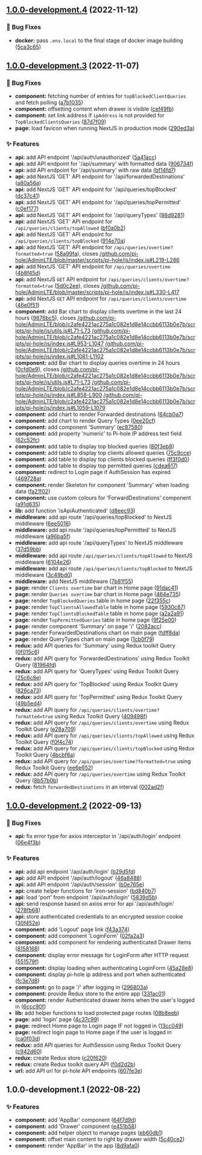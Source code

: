 ## [1.0.0-development.4](https://github.com/Clumsy-Coder/pihole-dashboard/compare/1.0.0-development.3...1.0.0-development.4) (2022-11-12)


### :bug: Bug Fixes

* **docker:** pass `.env.local` to the final stage of docker image building ([5ca3c65](https://github.com/Clumsy-Coder/pihole-dashboard/commit/5ca3c655855622a4c1a10bfd70ae0ac0fca7d225))

## [1.0.0-development.3](https://github.com/Clumsy-Coder/pihole-dashboard/compare/1.0.0-development.2...1.0.0-development.3) (2022-11-07)


### :bug: Bug Fixes

* **component:** fetching number of entries for `topBlockedClientQueries` and fetch polling ([a7b1035](https://github.com/Clumsy-Coder/pihole-dashboard/commit/a7b1035b1edcc7522c74ff88e534c2c730fe648b))
* **component:** offsetting content when drawer is visible ([cef49fb](https://github.com/Clumsy-Coder/pihole-dashboard/commit/cef49fb83baaf92c5c217c9c06685ecabebabe0a))
* **component:** set link address if `ipAddress` is not provided for `TopBlockedClientsQueries` ([87d7f09](https://github.com/Clumsy-Coder/pihole-dashboard/commit/87d7f093f5485ad437c3860f50f10eb0ef285d43))
* **page:** load favicon when running NextJS in production mode ([290ed3a](https://github.com/Clumsy-Coder/pihole-dashboard/commit/290ed3a07716d377becf41831e3a0cfb70a5b862))


### :sparkles: Features

* **api:** add API endpoint '/api/auth/unauthorized' ([5a41acc](https://github.com/Clumsy-Coder/pihole-dashboard/commit/5a41accd4b68a9a163fe289d8b20d0c35587c773))
* **api:** add API endpoint for '/api/summary' with formatted data ([906734f](https://github.com/Clumsy-Coder/pihole-dashboard/commit/906734f34f855fcca2f9419f9a0348b5e75ed8b3))
* **api:** add API endpoint for '/api/summary' with raw data ([bf14fd7](https://github.com/Clumsy-Coder/pihole-dashboard/commit/bf14fd7ab9f56fecd6c2e74adf517405d857ea43))
* **api:** add NextJS 'GET' API endpoint for '/api/forwardedDestinations' ([a80a56a](https://github.com/Clumsy-Coder/pihole-dashboard/commit/a80a56abdfeeee22a6bf37f083b43141a82876a8))
* **api:** add NextJS 'GET' API endpoint for '/api/queries/topBlocked' ([dc37c41](https://github.com/Clumsy-Coder/pihole-dashboard/commit/dc37c4128fdd3ba93fe172844b1753985b07c83d))
* **api:** add NextJS 'GET' API endpoint for '/api/queries/topPermitted' ([c0ef177](https://github.com/Clumsy-Coder/pihole-dashboard/commit/c0ef17754c81b4cd02e0de0d54b56775061da5c0))
* **api:** add NextJS 'GET' API endpoint for '/api/queryTypes' ([98d9281](https://github.com/Clumsy-Coder/pihole-dashboard/commit/98d9281ac13e9ee4e3d17668a77d0997a16587fa))
* **api:** add NextJS 'GET' API endpoint for `/api/queries/clients/topAllowed` ([bf0a0b2](https://github.com/Clumsy-Coder/pihole-dashboard/commit/bf0a0b2001a8ca3a7377303aedb2b56ffa69425f))
* **api:** add NextJS 'GET' API endpoint for `/api/queries/clients/topBlocked` ([914e70a](https://github.com/Clumsy-Coder/pihole-dashboard/commit/914e70a1951fe3091cf4c78597d8c4f18009c23e))
* **api:** add NextJS 'GET' API endpoint for `/api/queries/overtime?formatted=true` ([58a99fa](https://github.com/Clumsy-Coder/pihole-dashboard/commit/58a99fa22bca82a600d96b15b5f0a5ed3756e112)), closes [/github.com/pi-hole/AdminLTE/blob/master/scripts/pi-hole/js/index.js#L219-L286](https://github.com/Clumsy-Coder//github.com/pi-hole/AdminLTE/blob/master/scripts/pi-hole/js/index.js/issues/L219-L286)
* **api:** add NextJS 'GET' API endpoint for `/api/queries/overtime` ([4b8f45d](https://github.com/Clumsy-Coder/pihole-dashboard/commit/4b8f45dda7b78551ac87e5ede973688146915f32))
* **api:** add NextJS `GET` API endpoint for `/api/queries/clients/overtime?formatted=true` ([5d0c2ee](https://github.com/Clumsy-Coder/pihole-dashboard/commit/5d0c2ee1777f2731268104f2dab02610c55b4d17)), closes [/github.com/pi-hole/AdminLTE/blob/master/scripts/pi-hole/js/index.js#L330-L417](https://github.com/Clumsy-Coder//github.com/pi-hole/AdminLTE/blob/master/scripts/pi-hole/js/index.js/issues/L330-L417)
* **api:** add NextJS `GET` API endpoint for `/api/queries/clients/overtime` ([46e0f51](https://github.com/Clumsy-Coder/pihole-dashboard/commit/46e0f511ef0ffd6be9e130f030857307c3e6ecb2))
* **component:** add Bar chart to display clients overtime in the last 24 hours ([9676bc5](https://github.com/Clumsy-Coder/pihole-dashboard/commit/9676bc5d44c72d97273d91a7ffe38fc571e01f3c)), closes [/github.com/pi-hole/AdminLTE/blob/c2afe4221ac275a1c082e1d8e14ccbb6113b0e7b/scripts/pi-hole/js/utils.js#L71-L73](https://github.com/Clumsy-Coder//github.com/pi-hole/AdminLTE/blob/c2afe4221ac275a1c082e1d8e14ccbb6113b0e7b/scripts/pi-hole/js/utils.js/issues/L71-L73) [/github.com/pi-hole/AdminLTE/blob/c2afe4221ac275a1c082e1d8e14ccbb6113b0e7b/scripts/pi-hole/js/index.js#L953-L1047](https://github.com/Clumsy-Coder//github.com/pi-hole/AdminLTE/blob/c2afe4221ac275a1c082e1d8e14ccbb6113b0e7b/scripts/pi-hole/js/index.js/issues/L953-L1047) [/github.com/pi-hole/AdminLTE/blob/c2afe4221ac275a1c082e1d8e14ccbb6113b0e7b/scripts/pi-hole/js/index.js#L1081-L1102](https://github.com/Clumsy-Coder//github.com/pi-hole/AdminLTE/blob/c2afe4221ac275a1c082e1d8e14ccbb6113b0e7b/scripts/pi-hole/js/index.js/issues/L1081-L1102)
* **component:** add Bar chart to display queries overtime in 24 hours ([0cfd0e9](https://github.com/Clumsy-Coder/pihole-dashboard/commit/0cfd0e9b09ad06feaa8c28d18516d7c134bbc6ee)), closes [/github.com/pi-hole/AdminLTE/blob/c2afe4221ac275a1c082e1d8e14ccbb6113b0e7b/scripts/pi-hole/js/utils.js#L71-L73](https://github.com/Clumsy-Coder//github.com/pi-hole/AdminLTE/blob/c2afe4221ac275a1c082e1d8e14ccbb6113b0e7b/scripts/pi-hole/js/utils.js/issues/L71-L73) [/github.com/pi-hole/AdminLTE/blob/c2afe4221ac275a1c082e1d8e14ccbb6113b0e7b/scripts/pi-hole/js/index.js#L858-L900](https://github.com/Clumsy-Coder//github.com/pi-hole/AdminLTE/blob/c2afe4221ac275a1c082e1d8e14ccbb6113b0e7b/scripts/pi-hole/js/index.js/issues/L858-L900) [/github.com/pi-hole/AdminLTE/blob/c2afe4221ac275a1c082e1d8e14ccbb6113b0e7b/scripts/pi-hole/js/index.js#L1059-L1079](https://github.com/Clumsy-Coder//github.com/pi-hole/AdminLTE/blob/c2afe4221ac275a1c082e1d8e14ccbb6113b0e7b/scripts/pi-hole/js/index.js/issues/L1059-L1079)
* **component:** add chart to render Forwarded destinations ([64cb0a7](https://github.com/Clumsy-Coder/pihole-dashboard/commit/64cb0a733b60ced16088e66ab39620b3a6aec801))
* **component:** add chart to render Query Types ([0ee20cf](https://github.com/Clumsy-Coder/pihole-dashboard/commit/0ee20cf4d90462128be379fb432eae2792a9b8e0))
* **component:** add component 'Summary' ([ec87580](https://github.com/Clumsy-Coder/pihole-dashboard/commit/ec87580b51b7b7f3b552652ad4b2fb3b05f456e1))
* **component:** add property 'numeric' to Pi-hole IP address text field ([62c52fc](https://github.com/Clumsy-Coder/pihole-dashboard/commit/62c52fcdf13788c5efd4853ed8168fc6851235b6))
* **component:** add table to display top blocked queries ([80f3eb8](https://github.com/Clumsy-Coder/pihole-dashboard/commit/80f3eb8cff37cc3ea6e7f68f2612ac894278f9b5))
* **component:** add table to display top clients allowed queries ([75c9cce](https://github.com/Clumsy-Coder/pihole-dashboard/commit/75c9cce1e45e033df8eb1a9d9deada6b703fc435))
* **component:** add table to display top clients blocked queries ([ff3f0d0](https://github.com/Clumsy-Coder/pihole-dashboard/commit/ff3f0d050f4b7fa3626d14adb7304f126c98579f))
* **component:** add table to display top permitted queries ([cdea617](https://github.com/Clumsy-Coder/pihole-dashboard/commit/cdea61788e6f9223b9151f62be2130a01b2ca6d8))
* **component:** redirect to Login page if AuthSession has expired ([469728a](https://github.com/Clumsy-Coder/pihole-dashboard/commit/469728a68f431c38ab256fef0acb0f506b37ad0c))
* **component:** render Skeleton for component 'Summary' when loading data ([fa21f02](https://github.com/Clumsy-Coder/pihole-dashboard/commit/fa21f02631c4ed205609e093d410c3ea4a7046c6))
* **component:** use custom colours for 'ForwardDestinations' component ([a91d635](https://github.com/Clumsy-Coder/pihole-dashboard/commit/a91d6359bd0ef6f929e0c0b7d334478a1a957cfb))
* **lib:** add function 'isApiAuthenticated' ([d8eec93](https://github.com/Clumsy-Coder/pihole-dashboard/commit/d8eec935edc8713a62434a3f3ccc0b7c2e63e706))
* **middleware:** add api route '/api/queries/topBlocked' to NextJS middleware ([6ee5016](https://github.com/Clumsy-Coder/pihole-dashboard/commit/6ee50169aeec3e5ff0baaaa82a3e8ae6a984e6ad))
* **middleware:** add api route '/api/queries/topPermitted' to NextJS middleware ([a96ba5f](https://github.com/Clumsy-Coder/pihole-dashboard/commit/a96ba5ff698719ee321b96eae1e8af1c37e0c7ad))
* **middleware:** add api route '/api/queryTypes' to NextJS middleware ([37d59bb](https://github.com/Clumsy-Coder/pihole-dashboard/commit/37d59bb7d4e101621bcca48d169635d55fc3f877))
* **middleware:** add api route `/api/queries/clients/topAllowed` to NextJS middleware ([6104e26](https://github.com/Clumsy-Coder/pihole-dashboard/commit/6104e26767b3c993d464db59c5357b44d1ec30f7))
* **middleware:** add api route `/api/queries/clients/topBlocked` to NextJS middleware ([3c49bd0](https://github.com/Clumsy-Coder/pihole-dashboard/commit/3c49bd0d0d5a6574e2e24d2f5d16110aacfbb845))
* **middleware:** add NextJS middleware ([7b81f55](https://github.com/Clumsy-Coder/pihole-dashboard/commit/7b81f55a13732a9b56246cee8e7fc27d60e6f4fd))
* **page:** render `Clients overtime` bar chart in Home page ([91dac41](https://github.com/Clumsy-Coder/pihole-dashboard/commit/91dac41fdf1a386cfa3f0b34e292f2b9a0b4c18d))
* **page:** render `Queries overtime` bar chart in Home page ([464e735](https://github.com/Clumsy-Coder/pihole-dashboard/commit/464e735a18885ea2a7edf36050ed364e165390ca))
* **page:** render `TopBlockedQueries` table in home page ([22f355c](https://github.com/Clumsy-Coder/pihole-dashboard/commit/22f355caf72e46b3d84283c2200d567898c2dcba))
* **page:** render `TopClientsAllowedTable` table in home page ([5930c87](https://github.com/Clumsy-Coder/pihole-dashboard/commit/5930c87c5b180eac525bfdca1505c71228d2dd30))
* **page:** render `TopClientsBlockedTable` table in home page ([a2a2a91](https://github.com/Clumsy-Coder/pihole-dashboard/commit/a2a2a91d8c598d0fecf207b783ce750e9668f557))
* **page:** render `TopPermittedQueries` table in home page ([9f25e00](https://github.com/Clumsy-Coder/pihole-dashboard/commit/9f25e0009634d93d0e7314770a62d3a8a2529ae3))
* **page:** render component 'Summary' on page '/' ([2082acc](https://github.com/Clumsy-Coder/pihole-dashboard/commit/2082accb9f6e119c7707b2c8cac4508cd1d86695))
* **page:** render ForwardedDestinations chart on main page ([fdff8da](https://github.com/Clumsy-Coder/pihole-dashboard/commit/fdff8da2706712143598ac35485c7258befcbcf0))
* **page:** render QueryTypes chart on main page ([1cb0f79](https://github.com/Clumsy-Coder/pihole-dashboard/commit/1cb0f791423ec169bf900385489d851d61848b73))
* **redux:** add API queries for 'Summary' using Redux toolkit Query ([0f015c6](https://github.com/Clumsy-Coder/pihole-dashboard/commit/0f015c64bac46193862c83241b31a9a6fdc567c2))
* **redux:** add API query for 'ForwardedDestinations' using Redux Toolkit Query ([81964fd](https://github.com/Clumsy-Coder/pihole-dashboard/commit/81964fdb0eb65aed29c4dbe6c10c958e180abc24))
* **redux:** add API query for 'QueryTypes' using Redux Toolkit Query ([25c6c8e](https://github.com/Clumsy-Coder/pihole-dashboard/commit/25c6c8e1267f7ece2fe70b2f62a2cb6ec918626b))
* **redux:** add API query for 'TopBlocked' using Redux Toolkit Query ([826ca73](https://github.com/Clumsy-Coder/pihole-dashboard/commit/826ca7362d4662048820a9d32eddbcfa7a8c80a2))
* **redux:** add API query for 'TopPermitted' using Redux Toolkit Query ([49b5ed4](https://github.com/Clumsy-Coder/pihole-dashboard/commit/49b5ed4dabd63728c7e27c488c10964b30025473))
* **redux:** add API query for `/api/queries/clients/overtime?formatted=true` using Redux Toolkit Query ([409498f](https://github.com/Clumsy-Coder/pihole-dashboard/commit/409498f162c4be56e429edf3c77788358f9cc09f))
* **redux:** add API query for `/api/queries/clients/overtime` using Redux Toolkit Query ([e28a709](https://github.com/Clumsy-Coder/pihole-dashboard/commit/e28a7098a1151f8034cc20b30a7a2810292f9bb5))
* **redux:** add API query for `/api/queries/clients/topAllowed` using Redux Toolkit Query ([f0f4c74](https://github.com/Clumsy-Coder/pihole-dashboard/commit/f0f4c7401152009a31222bfed8886cf2dc0f4523))
* **redux:** add API query for `/api/queries/clients/topBlocked` using Redux Toolkit Query ([4bcbf6a](https://github.com/Clumsy-Coder/pihole-dashboard/commit/4bcbf6a1f01961e30932246e4473fb58989619e4))
* **redux:** add API query for `/api/queries/overtime?formatted=true` using Redux Toolkit Query ([ee6e652](https://github.com/Clumsy-Coder/pihole-dashboard/commit/ee6e652d12f02dd74b5e58568d9173152645d7ea))
* **redux:** add API query for `/api/queries/overtime` using Redux Toolkit Query ([8b57b0b](https://github.com/Clumsy-Coder/pihole-dashboard/commit/8b57b0bd5cfc7c69089e5b2a811c4bbfcb260dbb))
* **redux:** fetch `forwardedDestinations` in an interval ([002ad2f](https://github.com/Clumsy-Coder/pihole-dashboard/commit/002ad2f6b9eb11c72b958bf267a1604934fc47f9))

## [1.0.0-development.2](https://github.com/Clumsy-Coder/pihole-dashboard/compare/1.0.0-development.1...1.0.0-development.2) (2022-09-13)


### :bug: Bug Fixes

* **api:** fix error type for axios interceptor in '/api/auth/login' endpoint ([06e4f3b](https://github.com/Clumsy-Coder/pihole-dashboard/commit/06e4f3b1866d6743ba1f39285fa01567d08c9623))


### :sparkles: Features

* **api:** add api endpoint '/api/auth/login' ([b29d5fd](https://github.com/Clumsy-Coder/pihole-dashboard/commit/b29d5fd916058011e326595b629c361c605acd67))
* **api:** add API endpoint '/api/auth/logout' ([46a8488](https://github.com/Clumsy-Coder/pihole-dashboard/commit/46a848825a4a05a7ce0b8dd7192bc949501a8069))
* **api:** add API endpoint '/api/auth/session' ([b0e765e](https://github.com/Clumsy-Coder/pihole-dashboard/commit/b0e765e5cd933b7b7fb3b02610c4b3207ffacd87))
* **api:** create helper functions for 'iron-session' ([bd840b7](https://github.com/Clumsy-Coder/pihole-dashboard/commit/bd840b7f28e96b6c125f93189c7f71cfc87af7c3))
* **api:** load 'port' from endpoint '/api/auth/login' ([5839d5b](https://github.com/Clumsy-Coder/pihole-dashboard/commit/5839d5b1f1d76e53c8ac93bfb47656ff814d8aca))
* **api:** send response based on axios error for api '/api/auth/login' ([278fb68](https://github.com/Clumsy-Coder/pihole-dashboard/commit/278fb685c67b6cf0dbeeb73b6bbc0d0335ca803b))
* **api:** store authenticated credentials to an encrypted session cookie ([30f452e](https://github.com/Clumsy-Coder/pihole-dashboard/commit/30f452e1e08dc3270945bdbbbab85ff79d19f476))
* **component:** add 'Logout' page link ([f43a374](https://github.com/Clumsy-Coder/pihole-dashboard/commit/f43a37441d79dbcdc4d22620f62ee96aa8b6d002))
* **component:** add component 'LoginForm' ([02fa2a3](https://github.com/Clumsy-Coder/pihole-dashboard/commit/02fa2a3d5e143dc14fa2f90d30135748f220e699))
* **component:** add component for rendering authenticated Drawer items ([8158168](https://github.com/Clumsy-Coder/pihole-dashboard/commit/8158168897d49149d4c18807bac23e352e3fc5e9))
* **component:** display error message for LoginForm after HTTP request ([551579f](https://github.com/Clumsy-Coder/pihole-dashboard/commit/551579f07696079a95abae24d422b0229c7bb9d5))
* **component:** display loading when authenticating LoginForm ([45a28e8](https://github.com/Clumsy-Coder/pihole-dashboard/commit/45a28e85546ea343574abd440e670bd10f366c5b))
* **component:** display pi-hole ip address and port when authenticated ([fc3e7d8](https://github.com/Clumsy-Coder/pihole-dashboard/commit/fc3e7d804faef0379125c03dc4c8684f32506864))
* **component:** go to page '/' after logging in ([296803a](https://github.com/Clumsy-Coder/pihole-dashboard/commit/296803a6424307df2604a6eff7afacee63b42e64))
* **component:** provide Redux store to the entire app ([331ac01](https://github.com/Clumsy-Coder/pihole-dashboard/commit/331ac0120c0612d5714ed3c5fae6a73ca69a3e9f))
* **component:** render Authenticated drawer items when the user's logged in ([6ccc90f](https://github.com/Clumsy-Coder/pihole-dashboard/commit/6ccc90f25e4a03e6be9da8dc1da7868be1343b8c))
* **lib:** add helper functions to load protected page routes ([08b8eeb](https://github.com/Clumsy-Coder/pihole-dashboard/commit/08b8eeb1befcf7ff463f0c5a177f5be2405f5ff3))
* **page:** add 'login' page ([4c37c99](https://github.com/Clumsy-Coder/pihole-dashboard/commit/4c37c99abda3321a3ff4c836307a8e7fb34a32a3))
* **page:** redirect Home page to Login page IF not logged in ([13cc049](https://github.com/Clumsy-Coder/pihole-dashboard/commit/13cc049c1668753a32194245e4c82db77303ffa9))
* **page:** redirect login page to Home page if the user is logged in ([ca0f03d](https://github.com/Clumsy-Coder/pihole-dashboard/commit/ca0f03dc308bf03c48c53ffca52d3c6671e0461f))
* **redux:** add API queries for AuthSession using Redux Toolkit Query ([c942d60](https://github.com/Clumsy-Coder/pihole-dashboard/commit/c942d6060c6e81faa0ee392e7fe3f42822d56481))
* **redux:** create Redux store ([c20f620](https://github.com/Clumsy-Coder/pihole-dashboard/commit/c20f620b29fd291dcc978f584fb029d39b6b90dd))
* **redux:** create Redux toolkit query API ([f0d2d2b](https://github.com/Clumsy-Coder/pihole-dashboard/commit/f0d2d2b4be4583085909a8cc3db6583e52a156fa))
* **url:** add API url for pi-hole API endpoints ([607fe3e](https://github.com/Clumsy-Coder/pihole-dashboard/commit/607fe3eab1258481bf2d291ce4fa2dbf8ab0edfb))

## 1.0.0-development.1 (2022-08-22)


### :sparkles: Features

* **component:** add 'AppBar' component ([64f7d9d](https://github.com/Clumsy-Coder/pihole-dashboard/commit/64f7d9d4050febfa97688e61c1adb17289c5baee))
* **component:** add 'Drawer' component ([e451b58](https://github.com/Clumsy-Coder/pihole-dashboard/commit/e451b58c22afb0d24eaaa6da66d890a1fca4a729))
* **component:** add helper object to manage pages ([eb60db1](https://github.com/Clumsy-Coder/pihole-dashboard/commit/eb60db1b4139ed61d4df5b13922408db242badbb))
* **component:** offset main content to right by drawer width ([5c40ce2](https://github.com/Clumsy-Coder/pihole-dashboard/commit/5c40ce251447553b300d46c519605086ad9391e8))
* **component:** render 'AppBar' in the app ([8d9afa0](https://github.com/Clumsy-Coder/pihole-dashboard/commit/8d9afa00ce6ce61196a3f9f8b3b9bc1448ccb26c))
